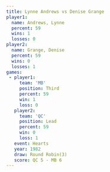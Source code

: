 ```yaml
---
title: Lynne Andrews vs Denise Grange
player1:              
  name: Andrews, Lynne
  percent: 59         
  wins: 1             
  losses: 0           
player2:              
  name: Grange, Denise
  percent: 59         
  wins: 0             
  losses: 1           
games:
 - player1:         
     team: 'MB'     
     position: Third
     percent: 59    
     win: 1         
     loss: 0        
   player2:        
     team: 'QC'    
     position: Lead
     percent: 59   
     win: 0        
     loss: 1       
   event: Hearts       
   year: 1982          
   draw: Round Robin(3)
   score: QC 5 - MB 6  
---
```

